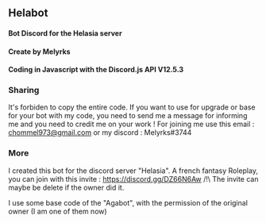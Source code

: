 ## Helabot
#### Bot Discord for the Helasia server
#### Create by Melyrks
#### Coding in Javascript with the  Discord.js API V12.5.3 


### Sharing
It's forbiden to copy the entire code. If you want to use for upgrade or base for your bot with  my code, you need to send me a message for informing me and you need to credit me on your work !
For joining me use this email : chommel973@gmail.com or my discord : Melyrks#3744

### More
I created this bot for the discord server "Helasia". A french fantasy Roleplay, you can join with this invite : https://discord.gg/DZ66N6Aw /!\ The invite can maybe be delete if the owner did it. 

I use some base code of the "Agabot", with the permission of the original owner (I am one of them now)


